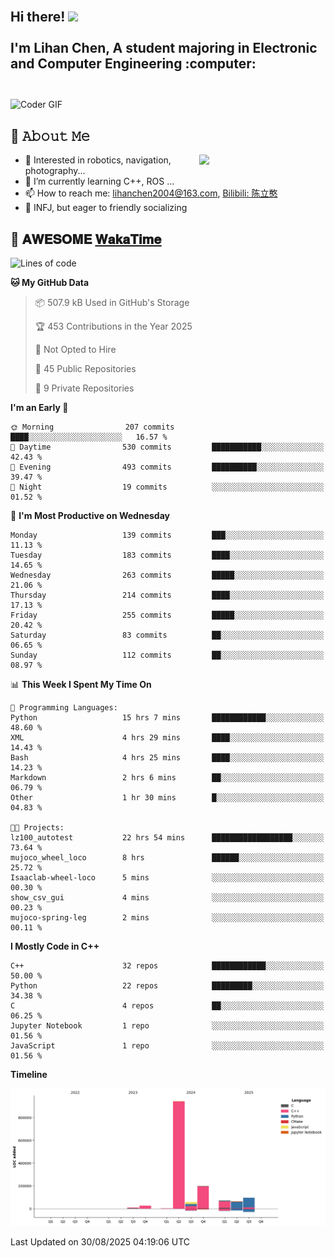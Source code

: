 <h2 align="left">
 <abc>
  <br>Hi there! <img src="https://user-images.githubusercontent.com/42378118/110234147-e3259600-7f4e-11eb-95be-0c4047144dea.gif" width="30"><br>
  <br> I'm Lihan Chen, A student majoring in Electronic and Computer Engineering :computer:<br>
  <br>
 </abc>
</h2>

<img align="center" src="https://media.giphy.com/media/SWoSkN6DxTszqIKEqv/giphy.gif" alt="Coder GIF" width="500">

## :book: 𝙰𝚋𝚘𝚞𝚝 𝙼𝚎

<img align="right" width="40%" src="https://github-readme-stats.vercel.app/api?username=LihanChen2004&show_icons=true&icon_color=CE1D2D&text_color=718096&bg_color=ffffff&hide_title=true" />

- 🌟 Interested in robotics, navigation, photography...
- 🌱 I’m currently learning C++, ROS ... 
- 📫 How to reach me: lihanchen2004@163.com, [Bilibili: 陈立憨](https://space.bilibili.com/170786212)
- 👯 INFJ, but eager to friendly socializing

## 📜 𝐀𝐖𝐄𝐒𝐎𝐌𝐄 [𝐖𝐚𝐤𝐚𝐓𝐢𝐦𝐞](https://github.com/anmol098/waka-readme-stats)

<!--START_SECTION:waka-->
![Lines of code](https://img.shields.io/badge/From%20Hello%20World%20I%27ve%20Written-1.5%20million%20lines%20of%20code-blue)

**🐱 My GitHub Data** 

> 📦 507.9 kB Used in GitHub's Storage 
 > 
> 🏆 453 Contributions in the Year 2025
 > 
> 🚫 Not Opted to Hire
 > 
> 📜 45 Public Repositories 
 > 
> 🔑 9 Private Repositories 
 > 
**I'm an Early 🐤** 

```text
🌞 Morning                207 commits         ████░░░░░░░░░░░░░░░░░░░░░   16.57 % 
🌆 Daytime                530 commits         ███████████░░░░░░░░░░░░░░   42.43 % 
🌃 Evening                493 commits         ██████████░░░░░░░░░░░░░░░   39.47 % 
🌙 Night                  19 commits          ░░░░░░░░░░░░░░░░░░░░░░░░░   01.52 % 
```
📅 **I'm Most Productive on Wednesday** 

```text
Monday                   139 commits         ███░░░░░░░░░░░░░░░░░░░░░░   11.13 % 
Tuesday                  183 commits         ████░░░░░░░░░░░░░░░░░░░░░   14.65 % 
Wednesday                263 commits         █████░░░░░░░░░░░░░░░░░░░░   21.06 % 
Thursday                 214 commits         ████░░░░░░░░░░░░░░░░░░░░░   17.13 % 
Friday                   255 commits         █████░░░░░░░░░░░░░░░░░░░░   20.42 % 
Saturday                 83 commits          ██░░░░░░░░░░░░░░░░░░░░░░░   06.65 % 
Sunday                   112 commits         ██░░░░░░░░░░░░░░░░░░░░░░░   08.97 % 
```


📊 **This Week I Spent My Time On** 

```text
💬 Programming Languages: 
Python                   15 hrs 7 mins       ████████████░░░░░░░░░░░░░   48.60 % 
XML                      4 hrs 29 mins       ████░░░░░░░░░░░░░░░░░░░░░   14.43 % 
Bash                     4 hrs 25 mins       ████░░░░░░░░░░░░░░░░░░░░░   14.23 % 
Markdown                 2 hrs 6 mins        ██░░░░░░░░░░░░░░░░░░░░░░░   06.79 % 
Other                    1 hr 30 mins        █░░░░░░░░░░░░░░░░░░░░░░░░   04.83 % 

🐱‍💻 Projects: 
lz100_autotest           22 hrs 54 mins      ██████████████████░░░░░░░   73.64 % 
mujoco_wheel_loco        8 hrs               ██████░░░░░░░░░░░░░░░░░░░   25.72 % 
Isaaclab-wheel-loco      5 mins              ░░░░░░░░░░░░░░░░░░░░░░░░░   00.30 % 
show_csv_gui             4 mins              ░░░░░░░░░░░░░░░░░░░░░░░░░   00.23 % 
mujoco-spring-leg        2 mins              ░░░░░░░░░░░░░░░░░░░░░░░░░   00.11 % 
```

**I Mostly Code in C++** 

```text
C++                      32 repos            ████████████░░░░░░░░░░░░░   50.00 % 
Python                   22 repos            █████████░░░░░░░░░░░░░░░░   34.38 % 
C                        4 repos             ██░░░░░░░░░░░░░░░░░░░░░░░   06.25 % 
Jupyter Notebook         1 repo              ░░░░░░░░░░░░░░░░░░░░░░░░░   01.56 % 
JavaScript               1 repo              ░░░░░░░░░░░░░░░░░░░░░░░░░   01.56 % 
```



**Timeline**

![Lines of Code chart](https://raw.githubusercontent.com/LihanChen2004/LihanChen2004/main/assets/bar_graph.png)


 Last Updated on 30/08/2025 04:19:06 UTC
<!--END_SECTION:waka-->

<!--
**LihanChen2004/LihanChen2004** is a ✨ _special_ ✨ repository because its `README.md` (this file) appears on your GitHub profile.

Here are some ideas to get you started:

- 🔭 I’m currently working on ...
- 🌱 I’m currently learning ...
- 👯 I’m looking to collaborate on ...
- 🤔 I’m looking for help with ...
- 💬 Ask me about ...
- 📫 How to reach me: ...
- 😄 Pronouns: ...
- ⚡ Fun fact: ...
-->
